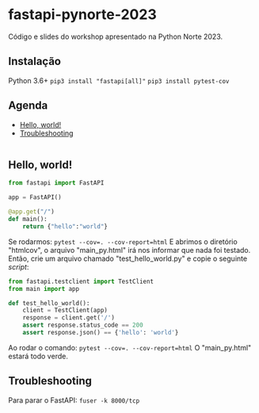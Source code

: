 # fastapi-pynorte-2023
Código e slides do workshop apresentado na Python Norte 2023.

## Instalação
Python 3.6+
```pip3 install "fastapi[all]"```
```pip3 install pytest-cov```

## Agenda
- [Hello, world!](#hello-world)
- [Troubleshooting](#troubleshooting)

```Python
```


## Hello, world!
```Python
from fastapi import FastAPI

app = FastAPI()

@app.get("/")
def main():
	return {"hello":"world"}
```
Se rodarmos:
```pytest --cov=. --cov-report=html```
E abrimos o diretório "htmlcov", o arquivo "main_py.html" irá nos informar que nada foi testado.
Então, crie um arquivo chamado "test_hello_world.py" e copie o seguinte _script_:
```Python
from fastapi.testclient import TestClient
from main import app

def test_hello_world():
	client = TestClient(app)
	response = client.get('/')
	assert response.status_code == 200
	assert response.json() == {'hello': 'world'}
```
Ao rodar o comando:
```pytest --cov=. --cov-report=html```
O "main_py.html" estará todo verde.


## Troubleshooting
Para parar o FastAPI:
```fuser -k 8000/tcp```
